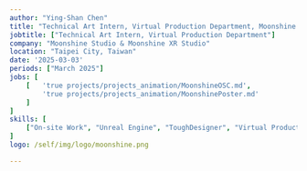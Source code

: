 ```yaml
---
author: "Ying-Shan Chen"
title: "Technical Art Intern, Virtual Production Department, Moonshine Studio & Moonshine XR Studio, Taipei City, Taiwan"
jobtitle: ["Technical Art Intern, Virtual Production Department"]
company: "Moonshine Studio & Moonshine XR Studio"
location: "Taipei City, Taiwan"
date: '2025-03-03'
periods: ["March 2025"]
jobs: [
    [   'true projects/projects_animation/MoonshineOSC.md', 
        'true projects/projects_animation/MoonshinePoster.md'
    ]
]
skills: [
    ["On-site Work", "Unreal Engine", "ToughDesigner", "Virtual Production"]
]
logo: /self/img/logo/moonshine.png

---
```

